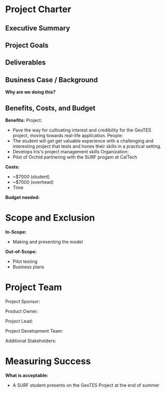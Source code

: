 # Project Charter 

## Executive Summary

## Project Goals

## Deliverables

## Business Case / Background

**Why are we doing this?**

## Benefits, Costs, and Budget

**Benefits:**
Project:
- Pave the way for cultivating interest and credibility for the GeoTES project, moving towards real-life application.
People: 
- The student will get get valuable experience with a challenging and interesting project that tests and hones their skills in a practical setting.
- Develops Iris's project management skills
Organization: 
- Pilot of Orchid partnering with the SURF progam at CalTech

**Costs:** 
- ~$7000 (student)
- ~$7000 (overhead)
- Time

**Budget needed:**


# Scope and Exclusion

**In-Scope:**
- Making and presenting the model 

**Out-of-Scope:** 
- Pilot testing
- Business plans
  
# Project Team
Project Sponsor:

Product Owner:

Project Lead:

Project Development Team:

Additional Stakeholders: 


# Measuring Success
**What is acceptable:** 
- A SURF student presents on the GeoTES Project at the end of summer

